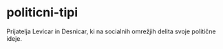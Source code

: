# politicni-tipi
Prijatelja Levicar in Desnicar, ki na socialnih omrežjih delita svoje politične ideje.
